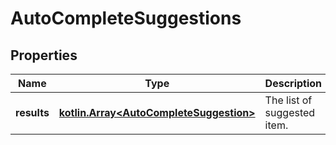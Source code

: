 
# AutoCompleteSuggestions

## Properties
Name | Type | Description | Notes
------------ | ------------- | ------------- | -------------
**results** | [**kotlin.Array&lt;AutoCompleteSuggestion&gt;**](AutoCompleteSuggestion.md) | The list of suggested item. |  [optional]



